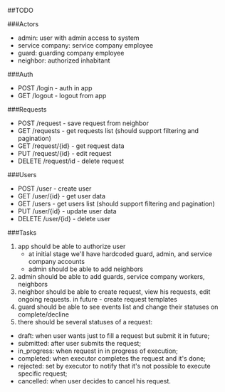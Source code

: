 ##TODO

###Actors
- admin: user with admin access to system
- service company: service company employee
- guard: guarding company employee
- neighbor: authorized inhabitant

###Auth
- POST /login - auth in app
- GET /logout - logout from app

###Requests
- POST /request - save request from neighbor
- GET /requests - get requests list (should support filtering and pagination)
- GET /request/{id} - get request data
- PUT /request/{id} - edit request
- DELETE /request/id - delete request

###Users
- POST /user - create user
- GET /user/{id} - get user data
- GET /users - get users list (should support filtering and pagination)
- PUT /user/{id} - update user data
- DELETE /user/{id} - delete user

###Tasks
1. app should be able to authorize user  
    - at initial stage we'll have hardcoded guard, admin, and service company accounts
    - admin should be able to add neighbors
2. admin should be able to add guards, service company workers, neighbors
3. neighbor should be able to create request, view his requests, edit ongoing requests. in future - create request templates
4. guard should be able to see events list and change their statuses on complete/decline
5. there should be several statuses of a request: 
  - draft: when user wants just to fill a request but submit it in future;
  - submitted: after user submits the request;
  - in_progress: when request in in progress of execution;
  - completed: when executor completes the request and it's done;
  - rejected: set by executor to notify that it's not possible to execute specific request;
  - cancelled: when user decides to cancel his request. 

